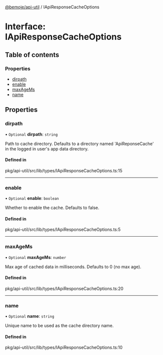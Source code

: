 [@bemoje/api-util](/docs/md/index.md) / IApiResponseCacheOptions

# Interface: IApiResponseCacheOptions

## Table of contents

### Properties

- [dirpath](/docs/md/interfaces/IApiResponseCacheOptions.md#dirpath)
- [enable](/docs/md/interfaces/IApiResponseCacheOptions.md#enable)
- [maxAgeMs](/docs/md/interfaces/IApiResponseCacheOptions.md#maxagems)
- [name](/docs/md/interfaces/IApiResponseCacheOptions.md#name)

## Properties

### dirpath

• `Optional` **dirpath**: `string`

Path to cache directory. Defaults to a directory named 'ApiReponseCache' in the logged in user's app data directory.

#### Defined in

pkg/api-util/src/lib/types/IApiResponseCacheOptions.ts:15

___

### enable

• `Optional` **enable**: `boolean`

Whether to enable the cache. Defaults to false.

#### Defined in

pkg/api-util/src/lib/types/IApiResponseCacheOptions.ts:5

___

### maxAgeMs

• `Optional` **maxAgeMs**: `number`

Max age of cached data in milliseconds. Defaults to 0 (no max age).

#### Defined in

pkg/api-util/src/lib/types/IApiResponseCacheOptions.ts:20

___

### name

• `Optional` **name**: `string`

Unique name to be used as the cache directory name.

#### Defined in

pkg/api-util/src/lib/types/IApiResponseCacheOptions.ts:10
